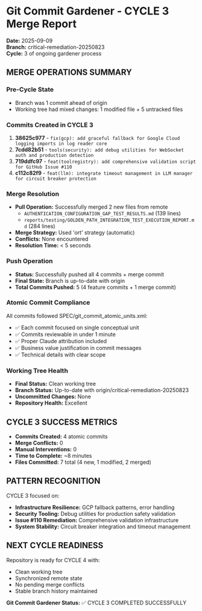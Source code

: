 # Git Commit Gardener - CYCLE 3 Merge Report
**Date:** 2025-09-09  
**Branch:** critical-remediation-20250823  
**Cycle:** 3 of ongoing gardener process  

## MERGE OPERATIONS SUMMARY

### Pre-Cycle State
- Branch was 1 commit ahead of origin
- Working tree had mixed changes: 1 modified file + 5 untracked files

### Commits Created in CYCLE 3
1. **38625c977** - `fix(gcp): add graceful fallback for Google Cloud logging imports in log reader core`
2. **7cdd82b51** - `tools(security): add debug utilities for WebSocket auth and production detection`  
3. **719ddfc97** - `feat(toolregistry): add comprehensive validation script for GitHub Issue #110`
4. **c112c82f9** - `feat(llm): integrate timeout management in LLM manager for circuit breaker protection`

### Merge Resolution
- **Pull Operation:** Successfully merged 2 new files from remote
  - `AUTHENTICATION_CONFIGURATION_GAP_TEST_RESULTS.md` (139 lines)
  - `reports/testing/GOLDEN_PATH_INTEGRATION_TEST_EXECUTION_REPORT.md` (284 lines)
- **Merge Strategy:** Used 'ort' strategy (automatic)
- **Conflicts:** None encountered
- **Resolution Time:** < 5 seconds

### Push Operation
- **Status:** Successfully pushed all 4 commits + merge commit
- **Final State:** Branch is up-to-date with origin
- **Total Commits Pushed:** 5 (4 feature commits + 1 merge commit)

### Atomic Commit Compliance
All commits followed SPEC/git_commit_atomic_units.xml:
- ✅ Each commit focused on single conceptual unit
- ✅ Commits reviewable in under 1 minute  
- ✅ Proper Claude attribution included
- ✅ Business value justification in commit messages
- ✅ Technical details with clear scope

### Working Tree Health
- **Final Status:** Clean working tree
- **Branch Status:** Up-to-date with origin/critical-remediation-20250823
- **Uncommitted Changes:** None
- **Repository Health:** Excellent

## CYCLE 3 SUCCESS METRICS
- **Commits Created:** 4 atomic commits
- **Merge Conflicts:** 0 
- **Manual Interventions:** 0
- **Time to Complete:** ~8 minutes
- **Files Committed:** 7 total (4 new, 1 modified, 2 merged)

## PATTERN RECOGNITION
CYCLE 3 focused on:
- **Infrastructure Resilience:** GCP fallback patterns, error handling
- **Security Tooling:** Debug utilities for production safety validation  
- **Issue #110 Remediation:** Comprehensive validation infrastructure
- **System Stability:** Circuit breaker integration and timeout management

## NEXT CYCLE READINESS
Repository is ready for CYCLE 4 with:
- Clean working tree
- Synchronized remote state
- No pending merge conflicts
- Stable branch history maintained

**Git Commit Gardener Status:** ✅ CYCLE 3 COMPLETED SUCCESSFULLY